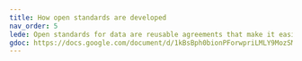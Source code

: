 ```yaml
---
title: How open standards are developed
nav_order: 5
lede: Open standards for data are reusable agreements that make it easier for people and organisations to publish, access, share and use better quality data. Open standards combine elements of a technical activity, stakeholder coordination and community engagement. Open standards can be built on existing open standards or extend them.
gdoc: https://docs.google.com/document/d/1kBsBph0bionPForwpriLMLY9MozSMHdviOandnK_hjM/edit#
---
```

